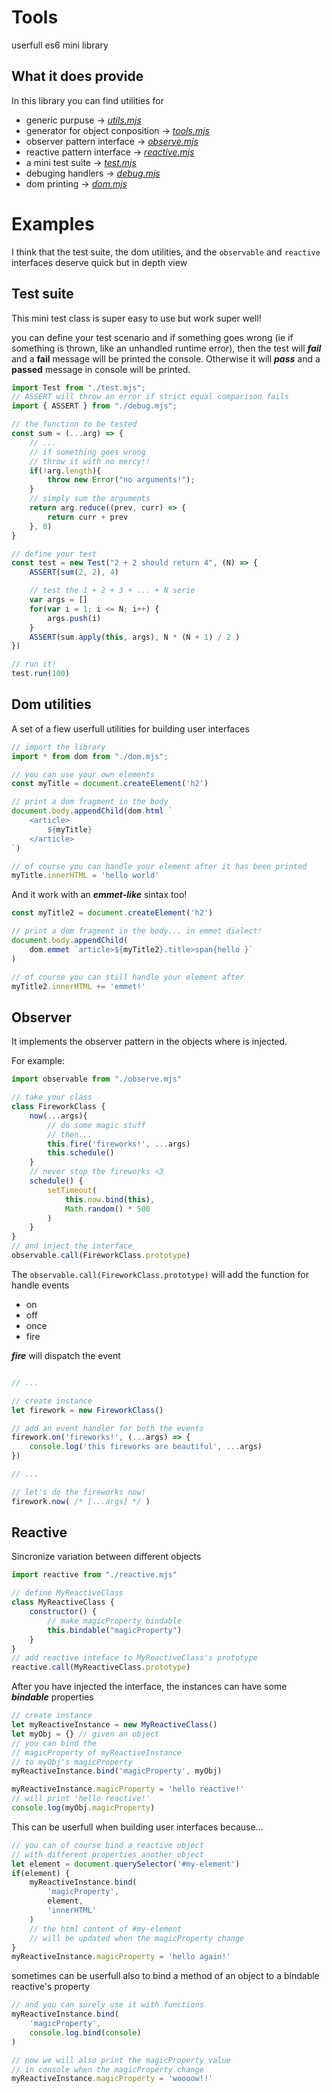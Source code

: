 Tools
===
userfull es6 mini library

## What it does provide

In this library you can find utilities for
* generic purpuse -> *[utils.mjs](docs/utils.md)*
* generator for object conposition -> *[tools.mjs](docs/tools.md)*
* observer pattern interface -> *[observe.mjs](docs/observe.md)*
* reactive pattern interface -> *[reactive.mjs](docs/reactive.md)*
* a mini test suite -> *[test.mjs](docs/test.md)*
* debuging handlers -> *[debug.mjs](docs/debug.md)*
* dom printing -> *[dom.mjs](docs/dom.md)*

# Examples

I think that the test suite, the dom utilities, and the ```observable``` and ```reactive``` interfaces deserve quick but in depth view

Test suite
---

This mini test class is super easy to use but work super well!

you can define your test scenario and if something goes wrong (ie if something is thrown, like an unhandled runtime error), then the test will ***fail*** and a **fail** message will be printed the console. Otherwise it will ***pass*** and a **passed** message in console will be printed.
```javascript
import Test from "./test.mjs";
// ASSERT will throw an error if strict equal comparison fails
import { ASSERT } from "./debug.mjs"; 

// the function to be tested
const sum = (...arg) => {
	// ...
	// if something goes wrong
	// throw it with no mercy!!
	if(!arg.length){
		throw new Error("no arguments!");
	}
	// simply sum the arguments
	return arg.reduce((prev, curr) => {
		return curr + prev
	}, 0)
}

// define your test
const test = new Test("2 + 2 should return 4", (N) => {
	ASSERT(sum(2, 2), 4)

	// test the 1 + 2 + 3 + ... + N serie
	var args = []
	for(var i = 1; i <= N; i++) {
		args.push(i)
	}
	ASSERT(sum.apply(this, args), N * (N + 1) / 2 )
})

// run it!
test.run(100)
```

Dom utilities
---

A set of a fiew userfull utilities for building user interfaces

```javascript
// import the library
import * from dom from "./dom.mjs";

// you can use your own elements
const myTitle = document.createElement('h2')

// print a dom fragment in the body
document.body.appendChild(dom.html `
	<article>
		${myTitle}
	</article>
`)

// of course you can handle your element after it has been printed 
myTitle.innerHTML = 'hello world'
```
And it work with an ***emmet-like*** sintax too!

```javascript
const myTitle2 = document.createElement('h2')

// print a dom fragment in the body... in emmet dialect!
document.body.appendChild(
	dom.emmet `article>${myTitle2}.title>span{hello }`
)

// of course you can still handle your element after
myTitle2.innerHTML += 'emmet!'
```

Observer
---

It implements the observer pattern in the objects where is injected.

For example:

```javascript
import observable from "./observe.mjs"

// take your class
class FireworkClass {
	now(...args){
		// do some magic stuff
		// then...
		this.fire('fireworks!', ...args)
		this.schedule()
	}
	// never stop the fireworks <3
	schedule() {
		setTimeout(
			this.now.bind(this),
			Math.random() * 500
		)
	}
}
// and inject the interface
observable.call(FireworkClass.prototype)
```
The `observable.call(FireworkClass.prototype)` will add the function for handle events
- on
- off
- once
- fire

***fire*** will dispatch the event
```javascript

// ...

// create instance
let firework = new FireworkClass()

// add an event handler for both the events
firework.on('fireworks!', (...args) => {
	console.log('this fireworks are beautiful', ...args)
})

// ...

// let's do the fireworks now!
firework.now( /* [...args] */ )
```

Reactive
---
Sincronize variation between different objects
```javascript
import reactive from "./reactive.mjs"

// define MyReactiveClass
class MyReactiveClass {
	constructor() {
		// make magicProperty bindable
		this.bindable("magicProperty")
	}
}
// add reactive inteface to MyReactiveClass's prototype
reactive.call(MyReactiveClass.prototype)
```
After you have injected the interface, the instances can have some ***bindable*** properties
```javascript
// create instance
let myReactiveInstance = new MyReactiveClass()
let myObj = {} // given an object
// you can bind the
// magicProperty of myReactiveInstance
// to myObj's magicProperty
myReactiveInstance.bind('magicProperty', myObj)

myReactiveInstance.magicProperty = 'hello reactive!'
// will print 'hello reactive!'
console.log(myObj.magicProperty)
```
This can be userfull when building user interfaces because...
```javascript
// you can of course bind a reactive object
// with different properties another object
let element = document.querySelector('#my-element')
if(element) {
	myReactiveInstance.bind(
		'magicProperty',
		element,
		'innerHTML'
	)
	// the html content of #my-element
	// will be updated when the magicProperty change
}
myReactiveInstance.magicProperty = 'hello again!'
```
sometimes can be userfull also to bind a method of an object to a bindable reactive's property
```javascript
// and you can surely use it with functions
myReactiveInstance.bind(
	'magicProperty',
	console.log.bind(console)
)

// now we will also print the magicProperty value
// in console when the magicProperty change
myReactiveInstance.magicProperty = 'woooow!!'
```
